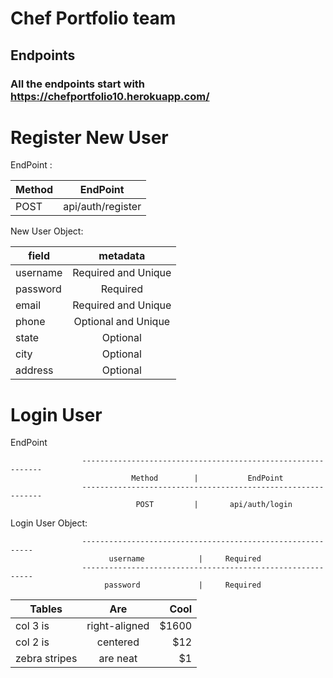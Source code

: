# Chef Portfolio team

## Endpoints

### All the endpoints start with https://chefportfolio10.herokuapp.com/


                                 
   # Register New User
   
   EndPoint :




| Method        | EndPoint           | 
| ------------- |:-------------:| 
| POST      | api/auth/register|



                        
                                                              
   New User Object: 
   
   
   
   
   | field        | metadata           | 
   | -------------|:-------------:| 
   |  username   | Required and Unique
   |   password    |  Required   |
   |    email       |  Required and Unique |
   |   phone       |  Optional and Unique  |
   |      state       |  Optional  |
   |     city        |  Optional   |
   |    address     |  Optional    |
                    
   
   
   
 
            

   # Login User
   
   EndPoint
   
   
                    -------------------------------------------------------------
                               Method        |           EndPoint
                    -------------------------------------------------------------
                                POST         |       api/auth/login
                   
                       
   
   Login User Object: 
   
                    -----------------------------------------------------------
                          username            |     Required
                    -----------------------------------------------------------
                         password             |     Required
   
   
   
   
   
   | Tables        | Are           | Cool  |
| ------------- |:-------------:| -----:|
| col 3 is      | right-aligned | $1600 |
| col 2 is      | centered      |   $12 |
| zebra stripes | are neat      |    $1 |
   
   
